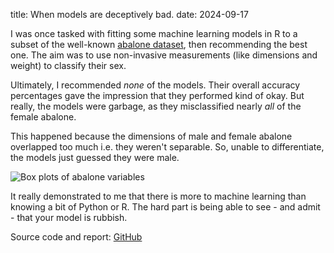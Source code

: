 title: When models are deceptively bad.
date: 2024-09-17

I was once tasked with fitting some machine learning models in R to a subset of the well-known [abalone dataset](https://archive.ics.uci.edu/dataset/1/abalone), then recommending the best one. The aim was to use non-invasive measurements (like dimensions and weight) to classify their sex. 

Ultimately, I recommended _none_ of the models. Their overall accuracy percentages gave the impression that they performed kind of okay. But really, the models were garbage, as they misclassified nearly _all_ of the female abalone. 

This happened because the dimensions of male and female abalone overlapped too much i.e. they weren't separable. So, unable to differentiate, the models just guessed they were male.

![Box plots of abalone variables]({static}/images/abalone-variables.png)

It really demonstrated to me that there is more to machine learning than knowing a bit of Python or R. The hard part is being able to see - and admit - that your model is rubbish.

Source code and report: [GitHub](https://github.com/amanjit-gill-data/ml-classify-abalone)
